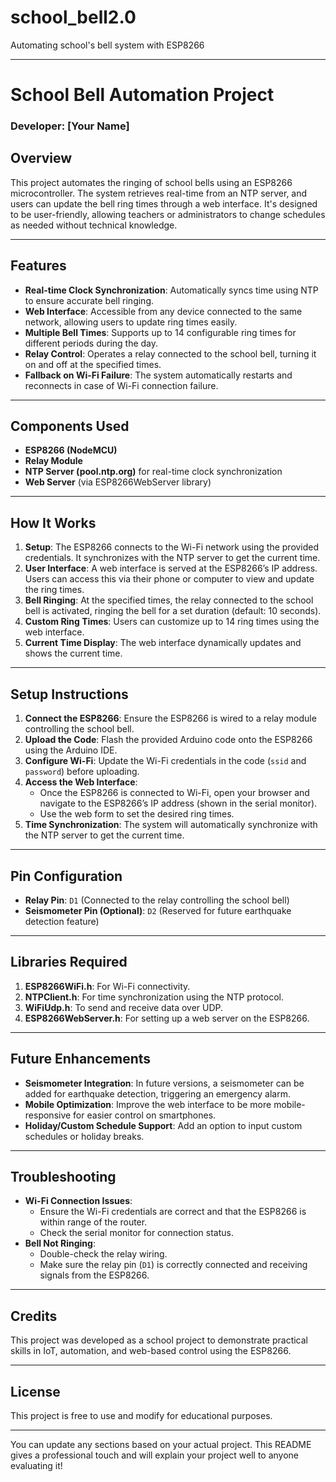 # school_bell2.0
Automating school's bell system with ESP8266


---

# **School Bell Automation Project**

### Developer: [Your Name]

## **Overview**

This project automates the ringing of school bells using an ESP8266 microcontroller. The system retrieves real-time from an NTP server, and users can update the bell ring times through a web interface. It's designed to be user-friendly, allowing teachers or administrators to change schedules as needed without technical knowledge.

---

## **Features**
- **Real-time Clock Synchronization**: Automatically syncs time using NTP to ensure accurate bell ringing.
- **Web Interface**: Accessible from any device connected to the same network, allowing users to update ring times easily.
- **Multiple Bell Times**: Supports up to 14 configurable ring times for different periods during the day.
- **Relay Control**: Operates a relay connected to the school bell, turning it on and off at the specified times.
- **Fallback on Wi-Fi Failure**: The system automatically restarts and reconnects in case of Wi-Fi connection failure.

---

## **Components Used**
- **ESP8266 (NodeMCU)**
- **Relay Module**
- **NTP Server (pool.ntp.org)** for real-time clock synchronization
- **Web Server** (via ESP8266WebServer library)

---

## **How It Works**
1. **Setup**: The ESP8266 connects to the Wi-Fi network using the provided credentials. It synchronizes with the NTP server to get the current time.
2. **User Interface**: A web interface is served at the ESP8266’s IP address. Users can access this via their phone or computer to view and update the ring times.
3. **Bell Ringing**: At the specified times, the relay connected to the school bell is activated, ringing the bell for a set duration (default: 10 seconds).
4. **Custom Ring Times**: Users can customize up to 14 ring times using the web interface.
5. **Current Time Display**: The web interface dynamically updates and shows the current time.

---

## **Setup Instructions**
1. **Connect the ESP8266**: Ensure the ESP8266 is wired to a relay module controlling the school bell.
2. **Upload the Code**: Flash the provided Arduino code onto the ESP8266 using the Arduino IDE.
3. **Configure Wi-Fi**: Update the Wi-Fi credentials in the code (`ssid` and `password`) before uploading.
4. **Access the Web Interface**:
   - Once the ESP8266 is connected to Wi-Fi, open your browser and navigate to the ESP8266’s IP address (shown in the serial monitor).
   - Use the web form to set the desired ring times.
5. **Time Synchronization**: The system will automatically synchronize with the NTP server to get the current time.

---

## **Pin Configuration**
- **Relay Pin**: `D1` (Connected to the relay controlling the school bell)
- **Seismometer Pin (Optional)**: `D2` (Reserved for future earthquake detection feature)

---

## **Libraries Required**
1. **ESP8266WiFi.h**: For Wi-Fi connectivity.
2. **NTPClient.h**: For time synchronization using the NTP protocol.
3. **WiFiUdp.h**: To send and receive data over UDP.
4. **ESP8266WebServer.h**: For setting up a web server on the ESP8266.

---

## **Future Enhancements**
- **Seismometer Integration**: In future versions, a seismometer can be added for earthquake detection, triggering an emergency alarm.
- **Mobile Optimization**: Improve the web interface to be more mobile-responsive for easier control on smartphones.
- **Holiday/Custom Schedule Support**: Add an option to input custom schedules or holiday breaks.

---

## **Troubleshooting**
- **Wi-Fi Connection Issues**:
  - Ensure the Wi-Fi credentials are correct and that the ESP8266 is within range of the router.
  - Check the serial monitor for connection status.
- **Bell Not Ringing**:
  - Double-check the relay wiring.
  - Make sure the relay pin (`D1`) is correctly connected and receiving signals from the ESP8266.

---

## **Credits**
This project was developed as a school project to demonstrate practical skills in IoT, automation, and web-based control using the ESP8266.

---

## **License**
This project is free to use and modify for educational purposes.

---

You can update any sections based on your actual project. This README gives a professional touch and will explain your project well to anyone evaluating it!
